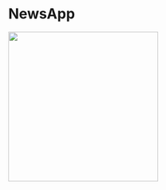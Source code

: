 # NewsApp
<img src="https://github.com/mohamedaraby122/NewsApp/blob/master/Screenshot_2018-04-08-15-02-02-835_com.example.mohamed_araby.newsapp.png" width="300"/>
